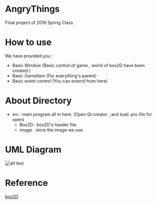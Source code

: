 # AngryThings
Final project of 2016 Spring Class

# How to use
We have provided you :
* Basic Window (Basic control of game , world of box2D have been created.)
* Basic GameItem (For everything's parent)
* Basic event control (You can extend from here)

# About Directory 
* src : main program all in here. (Open Qt creator , and load .pro file for open)
  * Box2D : box2D's header file.
  * image : store the image we use.

# UML Diagram
![alt text][figure_lab2]

[figure_lab2]:https://github.com/ncku-pd2/Example-code-for-Project-3/blob/master/UML%20diagram/UML_diagram.png

# Reference 
[box2D](http://box2d.org/)
